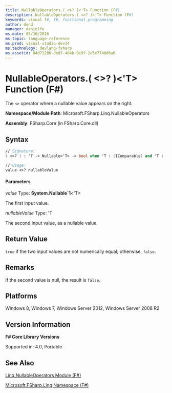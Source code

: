 ```yaml
---
title: NullableOperators.( <>? )<'T> Function (F#)
description: NullableOperators.( <>? )<'T> Function (F#)
keywords: visual f#, f#, functional programming
author: dend
manager: danielfe
ms.date: 05/16/2016
ms.topic: language-reference
ms.prod: visual-studio-dev14
ms.technology: devlang-fsharp
ms.assetid: 84d71206-ded7-404b-9c9f-2e5e7740d6a6
---
```


# NullableOperators.( <>? )<'T> Function (F#)

The `<>` operator where a nullable value appears on the right.

**Namespace/Module Path**: Microsoft.FSharp.Linq.NullableOperators

**Assembly**: FSharp.Core (in FSharp.Core.dll)


## Syntax

```fsharp
// Signature:
( <>? ) : 'T -> Nullable<'T> -> bool when 'T : (IComparable) and 'T : (new : unit ->  'T) and 'T : struct and 'T :> ValueType

// Usage:
value <>? nullableValue
```

#### Parameters
*value*
Type: **System.Nullable&#96;1**&lt;'T&gt;


The first input value.


*nullableValue*
Type: 'T


The second input value, as a nullable value.


## Return Value
`true` if the two input values are not numerically equal; otherwise, `false`.


## Remarks
If the second value is null, the result is `false`.


## Platforms
Windows 8, Windows 7, Windows Server 2012, Windows Server 2008 R2

## Version Information
**F# Core Library Versions**

Supported in: 4.0, Portable

## See Also
[Linq.NullableOperators Module &#40;F&#35;&#41;](Linq.NullableOperators-Module-%5BFSharp%5D.md)

[Microsoft.FSharp.Linq Namespace &#40;F&#35;&#41;](Microsoft.FSharp.Linq-Namespace-%5BFSharp%5D.md)
